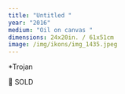 ```yaml
---
title: "Untitled "
year: "2016"
medium: "Oil on canvas "
dimensions: 24x20in. / 61x51cm
image: /img/ikons/img_1435.jpeg
---
```

*Trojan

🔴 SOLD
